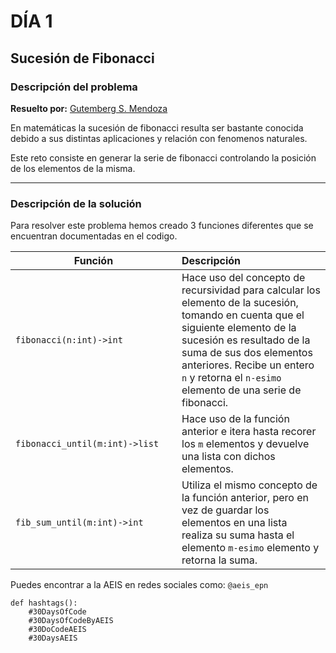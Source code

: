# DÍA 1
## Sucesión de Fibonacci 
### Descripción del problema
**Resuelto por:** [Gutemberg S. Mendoza](linkedin.com/in/gutembergsmendoza)

En matemáticas la sucesión de fibonacci resulta ser bastante conocida debido a sus distintas aplicaciones y relación con fenomenos naturales.

Este reto consiste en generar la serie de fibonacci controlando la posición de los elementos de la misma. 

---

### Descripción de la solución 
Para resolver este problema hemos creado 3 funciones diferentes que se encuentran documentadas en el codigo.

| Función <div style="width:250px"></div> | Descripción |
| --- | :--- |
|`fibonacci(n:int)->int`| Hace uso del concepto de recursividad para calcular los elemento de la sucesión, tomando en cuenta que el siguiente elemento de la sucesión es resultado de la suma de sus dos elementos anteriores. Recibe un entero `n` y retorna el `n-esimo` elemento de una serie de fibonacci.| 
|`fibonacci_until(m:int)->list`|Hace uso de la función anterior e itera hasta recorer los ```m``` elementos y devuelve una lista con dichos elementos.|
|`fib_sum_until(m:int)->int`| Utiliza el mismo concepto de la función anterior, pero en vez de guardar los elementos en una lista realiza su suma hasta el elemento ```m-esimo``` elemento y retorna la suma.|







Puedes encontrar a la AEIS en redes sociales como: ```@aeis_epn```



```
def hashtags():
    #30DaysOfCode
    #30DaysOfCodeByAEIS
    #30DoCodeAEIS
    #30DaysAEIS
```
